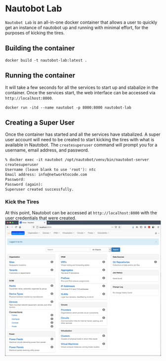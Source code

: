 # Nautobot Lab

`Nautobot Lab` is an all-in-one docker container that allows a user to quickly get an instance of nautobot up and running with minimal effort, for the purposes of kicking the tires.

## Building the container
```
docker build -t nautobot-lab:latest .
```

## Running the container
It will take a few seconds for all the services to start up and stabalize in the container. Once the services start, the web interface can be accessed via `http://localhost:8000`.
```
docker run -itd --name nautobot -p 8000:8000 nautobot-lab
```

## Creating a Super User
Once the container has started and all the services have stabalized. A super user account will need to be created to start kicking the tires with what is available in Nautobot. The `createsuperuser` command will prompt you for a username, email address, and password. 
```
% docker exec -it nautobot /opt/nautobot/venv/bin/nautobot-server createsuperuser
Username (leave blank to use 'root'): ntc
Email address: info@networktocode.com
Password:
Password (again):
Superuser created successfully.
```

### Kick the Tires
At this point, Nautobot can be accessed at `http://localhost:8000` with the user credentials that were created.
![Nautobot](nautobot.png)
